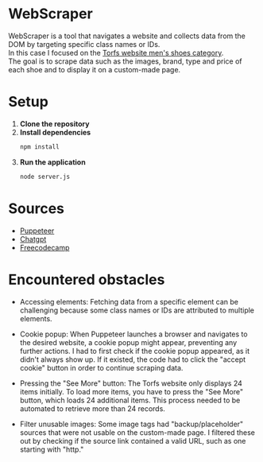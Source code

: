 # WebScraper
WebScraper is a tool that navigates a website and collects data from the DOM by targeting specific class names or IDs. <br>
In this case I focused on the [Torfs website men's shoes category](https://www.torfs.be/nl/heren/schoenen/). <br>
The goal is to scrape data such as the images, brand, type and price of each shoe and to display it on a custom-made page.

# Setup
1. **Clone the repository**
2. **Install dependencies**
   ```sh
   npm install
   ```
3. **Run the application**
   ```sh
   node server.js
   ```

# Sources
- [Puppeteer](https://pptr.dev/)
- [Chatgpt](https://chatgpt.com/share/66fbef1d-69f4-8007-863a-5cd45edb54c2)
- [Freecodecamp](https://www.freecodecamp.org/news/web-scraping-in-javascript-with-puppeteer/)

# Encountered obstacles
- Accessing elements:
Fetching data from a specific element can be challenging because some class names or IDs are attributed to multiple elements.

- Cookie popup:
When Puppeteer launches a browser and navigates to the desired website, a cookie popup might appear, preventing any further actions. I had to first check if the cookie popup appeared, as it didn't always show up. If it existed, the code had to click the "accept cookie" button in order to continue scraping data.

- Pressing the "See More" button:
The Torfs website only displays 24 items initially. To load more items, you have to press the "See More" button, which loads 24 additional items. This process needed to be automated to retrieve more than 24 records.

- Filter unusable images:
Some image tags had "backup/placeholder" sources that were not usable on the custom-made page. I filtered these out by checking if the source link contained a valid URL, such as one starting with "http."

